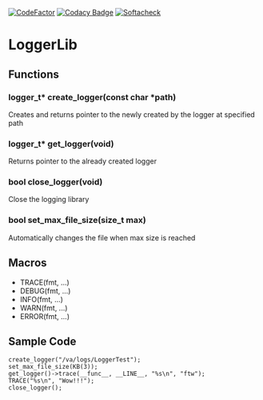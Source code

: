 [![CodeFactor](https://www.codefactor.io/repository/github/khubaibumer/loggerlib/badge)](https://www.codefactor.io/repository/github/khubaibumer/loggerlib)
[![Codacy Badge](https://app.codacy.com/project/badge/Grade/451de471a0344463bcfc91acc8d5acf4)](https://www.codacy.com/gh/khubaibumer/loggerlib/dashboard?utm_source=github.com&amp;utm_medium=referral&amp;utm_content=khubaibumer/loggerlib&amp;utm_campaign=Badge_Grade)
[![Softacheck](https://softacheck.com/app/repository/khubaibumer/loggerlib/badge)](https://softacheck.com/app/repository/khubaibumer/loggerlib/issues)

# LoggerLib

## Functions

### logger_t* create_logger(const char *path)
Creates and returns pointer to the newly created by the logger at specified path

### logger_t* get_logger(void)
Returns pointer to the already created logger

### bool close_logger(void)
Close the logging library

### bool set_max_file_size(size_t max)
Automatically changes the file when max size is reached

## Macros
*  TRACE(fmt, ...)
*  DEBUG(fmt, ...)
*  INFO(fmt, ...)
*  WARN(fmt, ...)
*  ERROR(fmt, ...)

## Sample Code

  ```
  create_logger("/va/logs/LoggerTest");
  set_max_file_size(KB(3));
  get_logger()->trace(__func__, __LINE__, "%s\n", "ftw");
  TRACE("%s\n", "Wow!!!");
  close_logger();
  ```
